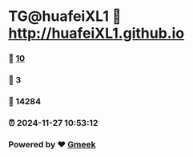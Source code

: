 # TG@huafeiXL1 :link: http://huafeiXL1.github.io 
### :page_facing_up: [10](http://huafeiXL1.github.io/tag.html) 
### :speech_balloon: 3 
### :hibiscus: 14284 
### :alarm_clock: 2024-11-27 10:53:12 
### Powered by :heart: [Gmeek](https://github.com/Meekdai/Gmeek)
